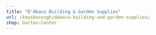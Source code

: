 ```yaml
---
title: "D'Abaco Building & Garden Supplies"
url: /keysborough/dabaco-building-und-garden-supplies/
shop: Garten-Center
---
```

